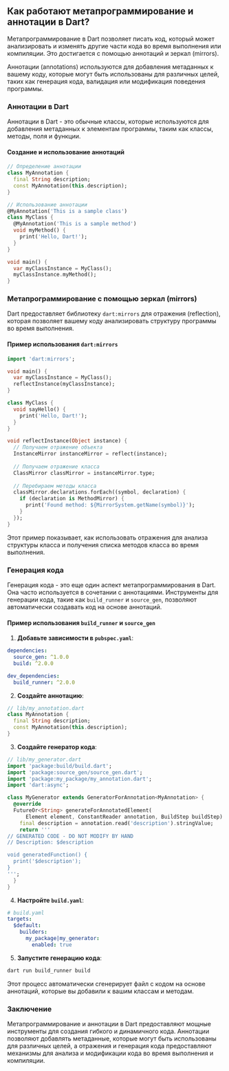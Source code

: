 ## Как работают метапрограммирование и аннотации в Dart?

Метапрограммирование в Dart позволяет писать код, который может анализировать и изменять другие части кода во время выполнения или компиляции. Это достигается с помощью аннотаций и зеркал (mirrors). 

Аннотации (annotations) используются для добавления метаданных к вашему коду, которые могут быть использованы для различных целей, таких как генерация кода, валидация или модификация поведения программы.

### Аннотации в Dart

Аннотации в Dart - это обычные классы, которые используются для добавления метаданных к элементам программы, таким как классы, методы, поля и функции.

#### Создание и использование аннотаций

```dart
// Определение аннотации
class MyAnnotation {
  final String description;
  const MyAnnotation(this.description);
}

// Использование аннотации
@MyAnnotation('This is a sample class')
class MyClass {
  @MyAnnotation('This is a sample method')
  void myMethod() {
    print('Hello, Dart!');
  }
}

void main() {
  var myClassInstance = MyClass();
  myClassInstance.myMethod();
}
```

### Метапрограммирование с помощью зеркал (mirrors)

Dart предоставляет библиотеку `dart:mirrors` для отражения (reflection), которая позволяет вашему коду анализировать структуру программы во время выполнения.

#### Пример использования `dart:mirrors`

```dart
import 'dart:mirrors';

void main() {
  var myClassInstance = MyClass();
  reflectInstance(myClassInstance);
}

class MyClass {
  void sayHello() {
    print('Hello, Dart!');
  }
}

void reflectInstance(Object instance) {
  // Получаем отражение объекта
  InstanceMirror instanceMirror = reflect(instance);
  
  // Получаем отражение класса
  ClassMirror classMirror = instanceMirror.type;
  
  // Перебираем методы класса
  classMirror.declarations.forEach((symbol, declaration) {
    if (declaration is MethodMirror) {
      print('Found method: ${MirrorSystem.getName(symbol)}');
    }
  });
}
```

Этот пример показывает, как использовать отражения для анализа структуры класса и получения списка методов класса во время выполнения.

### Генерация кода

Генерация кода - это еще один аспект метапрограммирования в Dart. Она часто используется в сочетании с аннотациями. Инструменты для генерации кода, такие как `build_runner` и `source_gen`, позволяют автоматически создавать код на основе аннотаций.

#### Пример использования `build_runner` и `source_gen`

1. **Добавьте зависимости в `pubspec.yaml`**:

```yaml
dependencies:
  source_gen: ^1.0.0
  build: ^2.0.0

dev_dependencies:
  build_runner: ^2.0.0
```

2. **Создайте аннотацию**:

```dart
// lib/my_annotation.dart
class MyAnnotation {
  final String description;
  const MyAnnotation(this.description);
}
```

3. **Создайте генератор кода**:

```dart
// lib/my_generator.dart
import 'package:build/build.dart';
import 'package:source_gen/source_gen.dart';
import 'package:my_package/my_annotation.dart';
import 'dart:async';

class MyGenerator extends GeneratorForAnnotation<MyAnnotation> {
  @override
  FutureOr<String> generateForAnnotatedElement(
      Element element, ConstantReader annotation, BuildStep buildStep) {
    final description = annotation.read('description').stringValue;
    return '''
// GENERATED CODE - DO NOT MODIFY BY HAND
// Description: $description

void generatedFunction() {
  print('$description');
}
''';
  }
}
```

4. **Настройте `build.yaml`**:

```yaml
# build.yaml
targets:
  $default:
    builders:
      my_package|my_generator:
        enabled: true
```

5. **Запустите генерацию кода**:

```sh
dart run build_runner build
```

Этот процесс автоматически сгенерирует файл с кодом на основе аннотаций, которые вы добавили к вашим классам и методам.

### Заключение

Метапрограммирование и аннотации в Dart предоставляют мощные инструменты для создания гибкого и динамичного кода. Аннотации позволяют добавлять метаданные, которые могут быть использованы для различных целей, а отражения и генерация кода предоставляют механизмы для анализа и модификации кода во время выполнения и компиляции.